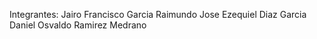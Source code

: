 Integrantes:
Jairo Francisco Garcia Raimundo
Jose Ezequiel Diaz Garcia
Daniel Osvaldo Ramirez Medrano
